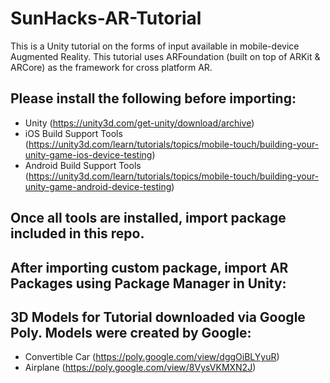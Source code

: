 # SunHacks-AR-Tutorial
This is a Unity tutorial on the forms of input available in mobile-device Augmented Reality. This tutorial uses ARFoundation (built on top of ARKit & ARCore) as the framework for cross platform AR.

## Please install the following before importing:
* Unity (https://unity3d.com/get-unity/download/archive)
* iOS Build Support Tools (https://unity3d.com/learn/tutorials/topics/mobile-touch/building-your-unity-game-ios-device-testing)
* Android Build Support Tools (https://unity3d.com/learn/tutorials/topics/mobile-touch/building-your-unity-game-android-device-testing)

## Once all tools are installed, import package included in this repo. 

## After importing custom package, import AR Packages using Package Manager in Unity:


## 3D Models for Tutorial downloaded via Google Poly. Models were created by Google:
* Convertible Car (https://poly.google.com/view/dggOiBLYyuR)
* Airplane (https://poly.google.com/view/8VysVKMXN2J)
